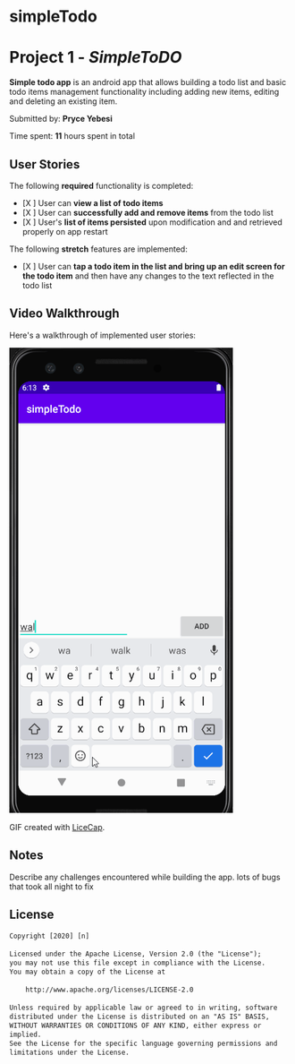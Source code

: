 # simpleTodo
# Project 1 - *SimpleToDO*

**Simple todo app** is an android app that allows building a todo list and basic todo items management functionality including adding new items, editing and deleting an existing item.

Submitted by: **Pryce Yebesi**

Time spent: **11** hours spent in total

## User Stories

The following **required** functionality is completed:

* [X ] User can **view a list of todo items**
* [X ] User can **successfully add and remove items** from the todo list
* [X ] User's **list of items persisted** upon modification and and retrieved properly on app restart

The following **stretch** features are implemented:

* [X ] User can **tap a todo item in the list and bring up an edit screen for the todo item** and then have any changes to the text reflected in the todo list


## Video Walkthrough

Here's a walkthrough of implemented user stories:

<img src='https://github.com/prycey/simpleTodo/blob/master/screencap.gif' title='Video Walkthrough' width='' alt='Video Walkthrough' />

GIF created with [LiceCap](http://www.cockos.com/licecap/).

## Notes

Describe any challenges encountered while building the app.
lots of bugs that took all night to fix

## License

    Copyright [2020] [n]

    Licensed under the Apache License, Version 2.0 (the "License");
    you may not use this file except in compliance with the License.
    You may obtain a copy of the License at

        http://www.apache.org/licenses/LICENSE-2.0

    Unless required by applicable law or agreed to in writing, software
    distributed under the License is distributed on an "AS IS" BASIS,
    WITHOUT WARRANTIES OR CONDITIONS OF ANY KIND, either express or implied.
    See the License for the specific language governing permissions and
    limitations under the License.
